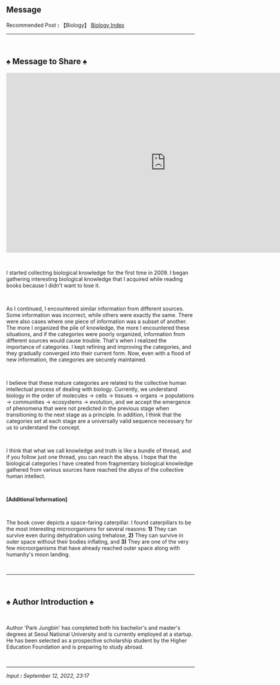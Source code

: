 ## Message

Recommended Post **:** 【Biology】 [Biology Index](https://jb243.github.io/pages/1457) 

---

<br>

## ♠︎ Message to Share ♠︎

<p><iframe src="https://www.youtube.com/embed/mN7x4NS-gLc" width="852" height="480" frameborder="0" allowfullscreen=""></iframe></p>

<br>

I started collecting biological knowledge for the first time in 2009. I began gathering interesting biological knowledge that I acquired while reading books because I didn't want to lose it.  

<br>
  
As I continued, I encountered similar information from different sources. Some information was incorrect, while others were exactly the same. There were also cases where one piece of information was a subset of another. The more I organized the pile of knowledge, the more I encountered these situations, and if the categories were poorly organized, information from different sources would cause trouble. That's when I realized the importance of categories. I kept refining and improving the categories, and they gradually converged into their current form. Now, even with a flood of new information, the categories are securely maintained.  

<br>
  
I believe that these mature categories are related to the collective human intellectual process of dealing with biology. Currently, we understand biology in the order of molecules → cells → tissues → organs → populations → communities → ecosystems → evolution, and we accept the emergence of phenomena that were not predicted in the previous stage when transitioning to the next stage as a principle. In addition, I think that the categories set at each stage are a universally valid sequence necessary for us to understand the concept.  

<br>
  
I think that what we call knowledge and truth is like a bundle of thread, and if you follow just one thread, you can reach the abyss. I hope that the biological categories I have created from fragmentary biological knowledge gathered from various sources have reached the abyss of the collective human intellect.

<br>

**[Additional Information]**

<br>

The book cover depicts a space-faring caterpillar. I found caterpillars to be the most interesting microorganisms for several reasons: **1)** They can survive even during dehydration using trehalose, **2)** They can survive in outer space without their bodies inflating, and **3)** They are one of the very few microorganisms that have already reached outer space along with humanity's moon landing.

<br>

---

<br> 

## ♠︎ Author Introduction ♠︎

<br>

Author 'Park Jungbin' has completed both his bachelor's and master's degrees at Seoul National University and is currently employed at a startup. He has been selected as a prospective scholarship student by the Higher Education Foundation and is preparing to study abroad.

<br>

---

*Input **:** September 12, 2022, 23:17*
